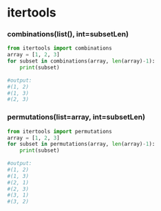 # itertools

### combinations(list(), int=subsetLen)

```python
from itertools import combinations
array = [1, 2, 3]
for subset in combinations(array, len(array)-1):
    print(subset)
    
#output:
#(1, 2)
#(1, 3)
#(2, 3)
```

### permutations(list=array, int=subsetLen)

```python
from itertools import permutations
array = [1, 2, 3]
for subset in permutations(array, len(array)-1):
    print(subset)
    
#output:
#(1, 2)
#(1, 3)
#(2, 1)
#(2, 3)
#(3, 1)
#(3, 2)
```